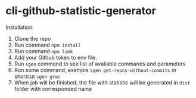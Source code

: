 # cli-github-statistic-generator

Installation:
1. Clone the repo
2. Run command `npm install`
3. Run command `npm limk`
4. Add your Github token to env file.
5. Run `sgen` command to see list of avaliable commands and parameters
6. Run some command, example `sgen get-repos-without-commits` or shortcut `sgen grwc`
7. When job will be finished, the file with statistic will be generated in `dist` folder with corresponded name
